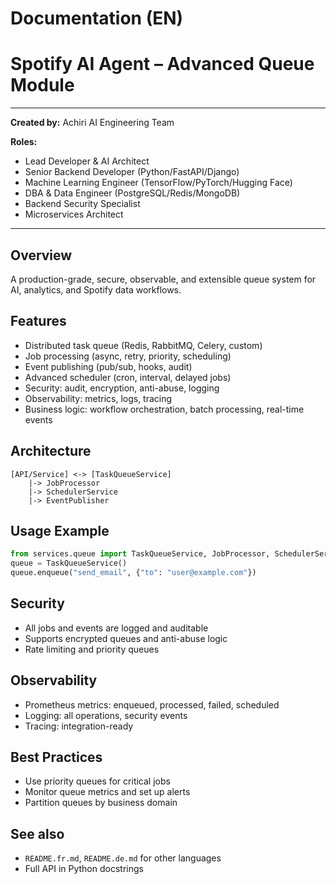 # Documentation (EN)

# Spotify AI Agent – Advanced Queue Module

---
**Created by:** Achiri AI Engineering Team

**Roles:**
- Lead Developer & AI Architect
- Senior Backend Developer (Python/FastAPI/Django)
- Machine Learning Engineer (TensorFlow/PyTorch/Hugging Face)
- DBA & Data Engineer (PostgreSQL/Redis/MongoDB)
- Backend Security Specialist
- Microservices Architect
---

## Overview
A production-grade, secure, observable, and extensible queue system for AI, analytics, and Spotify data workflows.

## Features
- Distributed task queue (Redis, RabbitMQ, Celery, custom)
- Job processing (async, retry, priority, scheduling)
- Event publishing (pub/sub, hooks, audit)
- Advanced scheduler (cron, interval, delayed jobs)
- Security: audit, encryption, anti-abuse, logging
- Observability: metrics, logs, tracing
- Business logic: workflow orchestration, batch processing, real-time events

## Architecture
```
[API/Service] <-> [TaskQueueService]
    |-> JobProcessor
    |-> SchedulerService
    |-> EventPublisher
```

## Usage Example
```python
from services.queue import TaskQueueService, JobProcessor, SchedulerService, EventPublisher
queue = TaskQueueService()
queue.enqueue("send_email", {"to": "user@example.com"})
```

## Security
- All jobs and events are logged and auditable
- Supports encrypted queues and anti-abuse logic
- Rate limiting and priority queues

## Observability
- Prometheus metrics: enqueued, processed, failed, scheduled
- Logging: all operations, security events
- Tracing: integration-ready

## Best Practices
- Use priority queues for critical jobs
- Monitor queue metrics and set up alerts
- Partition queues by business domain

## See also
- `README.fr.md`, `README.de.md` for other languages
- Full API in Python docstrings

